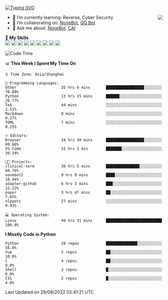 [![Typing SVG](https://readme-typing-svg.herokuapp.com?size=25&duration=2500&color=8C43EA&vCenter=true&width=200&height=40&lines=Hi+there+%F0%9F%91%8B%F0%9F%8F%BB;I'm+yanyongyu)](https://git.io/typing-svg)

<a href="#">
  <img align="right" src="https://github-readme-stats.vercel.app/api?username=yanyongyu&count_private=true&show_icons=true&bg_color=15,f2f7fd,E0EAFC" />
</a>

- 🌱 I’m currently learning: Reverse, Cyber Security
- 👯 I’m collaborating on: [NoneBot](https://github.com/nonebot), [QQ Bot](https://github.com/Mrs4s/go-cqhttp)
- 💬 Ask me about: [NoneBot](https://github.com/nonebot), [CAI](https://github.com/cscs181/CAI)

🌟 **My Skills**  
![](https://img.shields.io/badge/-Python-3e74a2?style=flat-square&logo=Python&logoColor=fff)
![](https://img.shields.io/badge/-Node.js-339933?style=flat-square&logo=Node.js&logoColor=fff)
![](https://img.shields.io/badge/-Vue-4fc08d?style=flat-square&logo=Vue.js&logoColor=fff)
![](https://img.shields.io/badge/-React-2d98ce?style=flat-square&logo=React&logoColor=fff)
![](https://img.shields.io/badge/-Docker-2496ED?style=flat-square&logo=Docker&logoColor=fff)
![](https://img.shields.io/badge/-Linux-000000?style=flat-square&logo=Linux&logoColor=fff)
![](https://img.shields.io/badge/-MySQL-4479A1?style=flat-square&logo=MySQL&logoColor=fff)
![](https://img.shields.io/badge/-Redis-DC382D?style=flat-square&logo=Redis&logoColor=fff)
![](https://img.shields.io/badge/-MongoDB-47A248?style=flat-square&logo=MongoDB&logoColor=fff)

<!--START_SECTION:waka-->
![Code Time](http://img.shields.io/badge/Code%20Time-2%2C723%20hrs%2055%20mins-blue)

📊 **This Week I Spent My Time On** 

```text
⌚︎ Time Zone: Asia/Shanghai

💬 Programming Languages: 
Other                    35 hrs 6 mins       █████████████████░░░░░░░░   70.89% 
Python                   13 hrs 15 mins      ██████░░░░░░░░░░░░░░░░░░░   26.77% 
TeX                      44 mins             ░░░░░░░░░░░░░░░░░░░░░░░░░   1.51% 
Markdown                 8 mins              ░░░░░░░░░░░░░░░░░░░░░░░░░   0.27% 
TOML                     7 mins              ░░░░░░░░░░░░░░░░░░░░░░░░░   0.25%

🔥 Editors: 
Browser                  34 hrs 30 mins      █████████████████░░░░░░░░   69.66% 
VS Code                  15 hrs 1 min        ███████░░░░░░░░░░░░░░░░░░   30.34%

🐱‍💻 Projects: 
clinical-term            30 hrs 5 mins       ███████████████░░░░░░░░░░   60.76% 
nonebot2                 9 hrs 8 mins        ████░░░░░░░░░░░░░░░░░░░░░   18.44% 
adapter-github           6 hrs 3 mins        ███░░░░░░░░░░░░░░░░░░░░░░   12.22% 
paper                    3 hrs 47 mins       ██░░░░░░░░░░░░░░░░░░░░░░░   7.65% 
nlppets                  27 mins             ░░░░░░░░░░░░░░░░░░░░░░░░░   0.93%

💻 Operating System: 
Linux                    49 hrs 31 mins      █████████████████████████   100.0%

```

**I Mostly Code in Python** 

```text
Python                   28 repos            ██████████████░░░░░░░░░░░   56.0% 
Vue                      5 repos             ██░░░░░░░░░░░░░░░░░░░░░░░   10.0% 
C                        4 repos             ██░░░░░░░░░░░░░░░░░░░░░░░   8.0% 
Shell                    3 repos             █░░░░░░░░░░░░░░░░░░░░░░░░   6.0% 
CSS                      2 repos             █░░░░░░░░░░░░░░░░░░░░░░░░   4.0%

```



 Last Updated on 29/08/2022 02:41:21 UTC
<!--END_SECTION:waka-->
